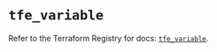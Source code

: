 # `tfe_variable`

Refer to the Terraform Registry for docs: [`tfe_variable`](https://registry.terraform.io/providers/hashicorp/tfe/0.65.0/docs/resources/variable).
